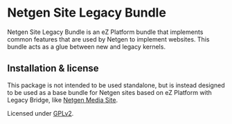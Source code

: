 Netgen Site Legacy Bundle
=========================

Netgen Site Legacy Bundle is an eZ Platform bundle that implements common features
that are used by Netgen to implement websites. This bundle acts as a glue between
new and legacy kernels.

Installation & license
----------------------

This package is not intended to be used standalone, but is instead designed to be used as
a base bundle for Netgen sites based on eZ Platform with Legacy Bridge,
like [Netgen Media Site](https://github.com/netgen/media-site).

Licensed under [GPLv2](LICENSE).
